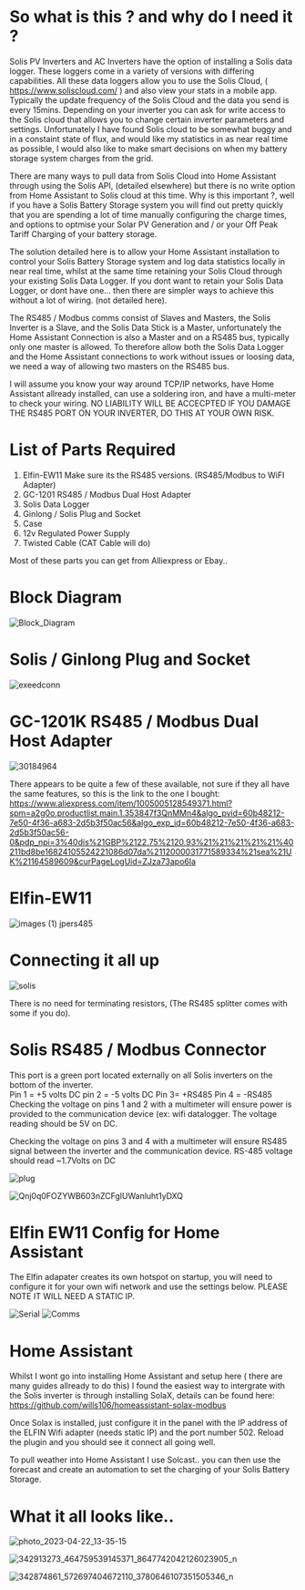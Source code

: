 # So what is this ? and why do I need it ?

Solis PV Inverters and AC Inverters have the option of installing a Solis data logger. These loggers come in a variety of versions with differing capabilities. All these data loggers allow you to use the Solis Cloud, ( https://www.soliscloud.com/ ) and also view your stats in a mobile app. Typically the update frequency of the Solis Cloud and the data you send is every 15mins. Depending on your inverter you can ask for write access to the Solis cloud that allows you to change certain inverter parameters and settings. Unfortunately I have found Solis cloud to be somewhat buggy and in a constaint state of flux, and would like my statistics in as near real time as possible, I would also like to make smart decisions on when my battery storage system charges from the grid.

There are many ways to pull data from Solis Cloud into Home Assistant through using the Solis API, (detailed elsewhere) but there is no write option from Home Assistant to Solis cloud at this time. Why is this important ?, well if you have a Solis Battery Storage system you will find out pretty quickly that you are spending a lot of time manually configuring the charge times, and options to optmise your Solar PV Generation and / or your Off Peak Tariff Charging of your battery storage.

The solution detailed here is to allow your Home Assistant installation to control your Solis Battery Storage system and log data statistics locally in near real time, whilst at the same time retaining your Solis Cloud through your existing Solis Data Logger. If you dont want to retain your Solis Data Logger, or dont have one... then there are simpler ways to achieve this without a lot of wiring. (not detailed here).

The RS485 / Modbus comms consist of Slaves and Masters, the Solis Inverter is a Slave, and the Solis Data Stick is a Master, unfortunately the Home Assistant Connection is also a Master and on a RS485 bus, typically only one master is allowed. To therefore allow both the Solis Data Logger and the Home Assistant connections to work without issues or loosing data, we need a way of allowing two masters on the RS485 bus.

I will assume you know your way around TCP/IP networks, have Home Assistant allready installed, can use a soldering iron, and have a multi-meter to check your wiring. NO LIABILITY WILL BE ACCECPTED IF YOU DAMAGE THE RS485 PORT ON YOUR INVERTER, DO THIS AT YOUR OWN RISK.

# List of Parts Required

 1. Elfin-EW11  Make sure its the RS485 versions. (RS485/Modbus to WiFI Adapter)
 2. GC-1201 RS485 / Modbus Dual Host Adapter
 3. Solis Data Logger
 4. Ginlong / Solis Plug and Socket
 5. Case
 6. 12v Regulated Power Supply
 7. Twisted Cable (CAT Cable will do)
 
 Most of these parts you can get from Alliexpress or Ebay..

# Block Diagram

![Block_Diagram](https://user-images.githubusercontent.com/118439620/233854313-77e940e0-4a45-4939-bf61-8ab2cae66072.jpg)

# Solis  / Ginlong Plug and Socket

![exeedconn](https://user-images.githubusercontent.com/118439620/233855102-5a18d3e9-6aa1-44e2-9918-01a01b63efcb.png)

# GC-1201K RS485 / Modbus Dual Host Adapter

![30184964](https://user-images.githubusercontent.com/118439620/233855180-48cb40f2-3c9e-4b50-9c8e-d85f422f4d14.jpg)

There appears to be quite a few of these available,  not sure if they all have the same features, so this is the link to the one I bought: https://www.aliexpress.com/item/1005005128549371.html?spm=a2g0o.productlist.main.1.353847f3QnMMn4&algo_pvid=60b48212-7e50-4f36-a683-2d5b3f50ac56&algo_exp_id=60b48212-7e50-4f36-a683-2d5b3f50ac56-0&pdp_npi=3%40dis%21GBP%2122.75%2120.93%21%21%21%21%21%40211bd8be16824105524221086d07da%2112000031771589334%21sea%21UK%21164589609&curPageLogUid=ZJza73apo6la


# Elfin-EW11

![images (1) jpers485](https://user-images.githubusercontent.com/118439620/233860581-a5dc78f6-2aaa-4502-b845-95e5ef474e98.jpeg)


# Connecting it all up

![solis](https://user-images.githubusercontent.com/118439620/233855405-deb309dd-1b54-49ac-9ebf-71d98e47ed87.jpg)

There is no need for terminating resistors, (The RS485 splitter comes with some if you do).

# Solis RS485 / Modbus Connector

This port is a green port located externally on all Solis inverters on the bottom of the inverter.  
Pin 1 = +5 volts DC
pin 2 = -5 volts DC 
Pin 3= +RS485
Pin 4 = -RS485
Checking the voltage on pins 1 and 2 with a multimeter will ensure power is provided to the communication device (ex: wifi datalogger. The voltage reading should be 5V on DC.
 
Checking the voltage on pins 3 and 4 with a multimeter will ensure RS485 signal between the inverter and the communication device. RS-485 voltage should read ~1.7Volts on DC  
 

![plug](https://user-images.githubusercontent.com/118439620/234095297-eb31c271-2cd4-4ae7-a01a-4713d24f9b78.png)


![Qnj0q0FOZYWB603nZCFglUWanluht1yDXQ](https://user-images.githubusercontent.com/118439620/233996798-17b65f67-b93c-47ab-b19d-1abcf0fe85e6.png)



# Elfin EW11 Config for Home Assistant

The Elfin adapater creates its own hotspot on startup, you will need to configure it for your own wifi network and use the settings below. PLEASE NOTE IT WILL NEED A STATIC IP. 

![Serial](https://user-images.githubusercontent.com/118439620/233855578-d6d0e1ac-9a60-4181-ab72-fd9846071a2f.png)
![Comms](https://user-images.githubusercontent.com/118439620/233855580-b00d36d7-f925-4189-90c5-e3d3ac699f94.png)

# Home Assistant

Whilst I wont go into installing Home Assistant and setup here ( there are many guides allready to do this)
I found the easiest way to intergrate with the Solis inverter is through installing SolaX, details can be found here: https://github.com/wills106/homeassistant-solax-modbus

Once Solax is installed, just configure it in the panel with the IP address of the ELFIN Wifi adapter (needs static IP) and the port number 502. Reload the plugin and you should see it connect all going well.

To pull weather into Home Assistant I use Solcast..   you can then use the forecast and create an automation to set the charging of your Solis Battery Storage.

# What it all looks like..

![photo_2023-04-22_13-35-15](https://user-images.githubusercontent.com/118439620/233856214-688dc7b0-8fbf-49cd-b7b5-9f2588c692e4.jpg)

![342913273_464759539145371_8647742042126023905_n](https://user-images.githubusercontent.com/118439620/233856217-256645e0-d589-4145-813e-c3b004dbac04.jpg)

![342874861_572697404672110_3780646107351505346_n](https://user-images.githubusercontent.com/118439620/233856224-4145d521-abfa-4ecf-b20d-9500fd0f8a14.jpg)
